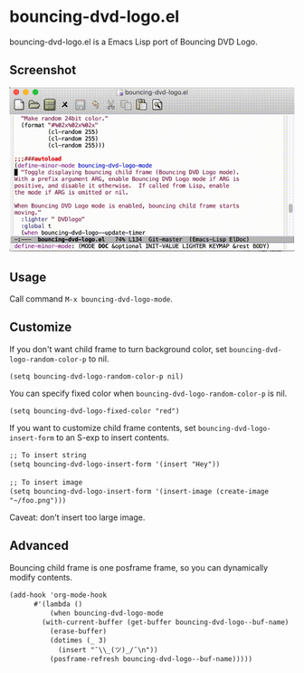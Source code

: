 # bouncing-dvd-logo.el
bouncing-dvd-logo.el is a Emacs Lisp port of Bouncing DVD Logo.

## Screenshot
![bouncing-dvd-logo-mode.gif](bouncing-dvd-logo-mode.gif)

## Usage
Call command `M-x bouncing-dvd-logo-mode`.

## Customize
If you don't want child frame to turn background color, set `bouncing-dvd-logo-random-color-p` to nil.
```elisp
(setq bouncing-dvd-logo-random-color-p nil)
```
You can specify fixed color when `bouncing-dvd-logo-random-color-p` is nil.
```elisp
(setq bouncing-dvd-logo-fixed-color "red")
```

If you want to customize child frame contents, set `bouncing-dvd-logo-insert-form` to an S-exp to insert contents.
```elisp
;; To insert string
(setq bouncing-dvd-logo-insert-form '(insert "Hey"))

;; To insert image
(setq bouncing-dvd-logo-insert-form '(insert-image (create-image "~/foo.png")))
```

Caveat: don't insert too large image.

## Advanced
Bouncing child frame is one posframe frame, so you can dynamically modify contents.
```elisp
(add-hook 'org-mode-hook
	  #'(lambda ()
	      (when bouncing-dvd-logo-mode
		(with-current-buffer (get-buffer bouncing-dvd-logo--buf-name)
		  (erase-buffer)
		  (dotimes (_ 3)
		    (insert "¯\\_(ツ)_/¯\n"))
		  (posframe-refresh bouncing-dvd-logo--buf-name)))))
```
